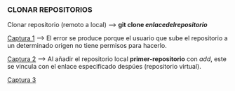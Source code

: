 ### CLONAR REPOSITORIOS

Clonar repositorio (remoto a local) --> **git clone _enlacedelrepositorio_**

[Captura 1](https://i.imgur.com/keHZg6S.png) --> El error se produce porque el usuario que sube el repositorio a un determinado origen no tiene permisos para hacerlo.

[Captura 2](https://i.imgur.com/QJrJTtW.png) --> Al añadir el repositorio local **primer-repositorio** con _add_, este se vincula con el enlace especificado despúes (repositorio virtual).

[Captura 3](https://i.imgur.com/YKLERXQ.png)













